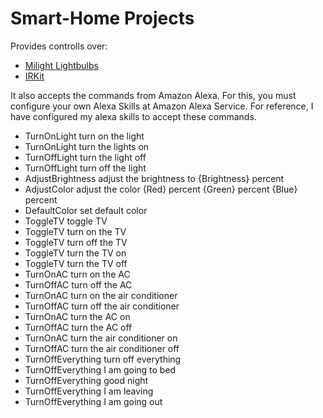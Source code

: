 # Smart-Home Projects
Provides controlls over:
* [Milight Lightbulbs](http://www.milight.com/) 
* [IRKit](http://getirkit.com/)

It also accepts the commands from Amazon Alexa. For this, you must configure your own Alexa Skills at Amazon Alexa Service. For reference, I have configured my alexa skills to accept these commands.

* TurnOnLight turn on the light
* TurnOnLight turn the lights on
* TurnOffLight turn the light off
* TurnOffLight turn off the light
* AdjustBrightness adjust the brightness to {Brightness} percent
* AdjustColor adjust the color {Red} percent {Green} percent {Blue} percent
* DefaultColor set default color
* ToggleTV toggle TV
* ToggleTV turn on the TV
* ToggleTV turn off the TV
* ToggleTV turn the TV on
* ToggleTV turn the TV off
* TurnOnAC turn on the AC
* TurnOffAC turn off the AC
* TurnOnAC turn on the air conditioner
* TurnOffAC turn off the air conditioner
* TurnOnAC turn the AC on
* TurnOffAC turn the AC off
* TurnOnAC turn the air conditioner on
* TurnOffAC turn the air conditioner off
* TurnOffEverything turn off everything
* TurnOffEverything I am going to bed
* TurnOffEverything good night
* TurnOffEverything I am leaving
* TurnOffEverything I am going out

